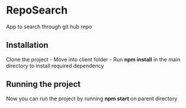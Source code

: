 # RepoSearch

App to search through git hub repo

## Installation

Clone the project - Move into client folder - 
Run **npm install** in the main directory to install required dependency

## Running the project

Now you can run the project by running **npm start** on parent directory
